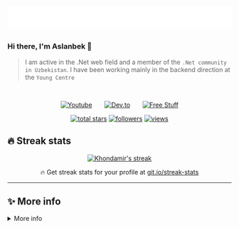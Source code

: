 <h1 align="center">
  <img src="https://github.com/AslanbekHasanov/AslanbekHasanov/blob/main/name.svg" />
</h1>

### Hi there, I'm Aslanbek 👋

>I am active in the .Net web field and a member of the `.Net community in Uzbekistan`. I have been working mainly in the backend direction at the `Young Centre`
<br/>

<!-- Social icons section -->
<p align="center">
  <a href="https://www.youtube.com/channel/UCWDF6TvAUR2NZsuljGO-i5A"><img width="32px" alt="Youtube" title="Youtube" src="https://i.imgur.com/qiXu7b2.png"/></a>
  &#8287;&#8287;&#8287;&#8287;&#8287;
  <a href="https://dev.to/aslanbekhasanov"><img width="32px" alt="Dev.to" title="ilosrim Dev.to" src="https://i.imgur.com/mVm29vK.png"></a>
  &#8287;&#8287;&#8287;&#8287;&#8287;
  <a href="https://dot-net.uz/"><img width="32px" alt="Free Stuff" title="Personal website" src="https://i.imgur.com/0uVwkoZ.png"/></a>
</p>

<p align="center">
  <a href="https://github.com/iCloudBMX?tab=repositories&sort=stargazers">
    <img alt="total stars" title="Total stars on GitHub" src="https://custom-icon-badges.herokuapp.com/badge/dynamic/json?logo=star&color=55960c&labelColor=488207&label=Stars&style=for-the-badge&query=%24.stars&url=https://api.github-star-counter.workers.dev/user/iCloudBMX"/></a>
  <a href="https://github.com/iCloudBMX?tab=followers">
    <img alt="followers" title="Follow me on Github" src="https://custom-icon-badges.herokuapp.com/github/followers/iCloudBMX?color=236ad3&labelColor=1155ba&style=for-the-badge&logo=person-add&label=Followers&logoColor=white"/></a>
  <a href="https://github.com/iCloudBMX">
    <img alt="views" title="GitHub profile views" src="https://shields-io-visitor-counter.herokuapp.com/badge?page=iCloudBMX&style=for-the-badge"/></a>
</p>

## 🔥 Streak stats

<!-- GitHub Readme Streak Stats - https://github.com/DenverCoder1/github-readme-streak-stats -->
<p align="center">
  <a href="https://github.com/DenverCoder1/github-readme-streak-stats">
    <img title="🔥 Get streak stats for your profile at git.io/streak-stats" alt="Khondamir's streak" src="https://github-readme-streak-stats.herokuapp.com/?user=iCloudBMX&theme=monokai-metallian&hide_border=true"/>
  </a>
  <p align="center">🔥 Get streak stats for your profile at <a href="https://git.io/streak-stats">git.io/streak-stats</a></p>
</p>

---

## ✨ More info
<details>
  
  <summary>More info</summary>
 
  ### 📊 Github stats

  <!-- https://github.com/anuraghazra/github-readme-stats -->
  <details> 
    <summary>💻 GitHub Profile Stats</summary>
    <br/>
      <a href="https://github.com/anuraghazra/github-readme-stats"><img alt="Khondamir's Github Stats" src="https://denvercoder1-github-readme-stats.vercel.app/api/?username=iCloudBMX&show_icons=true&count_private=true&theme=react&hide_border=true&bg_color=1F222E&title_color=F85D7F&icon_color=F8D866" height="192px"/></a>
    <a href="https://github.com/anuraghazra/github-readme-stats"><img alt="Khondamir's Top Languages" src="https://github-readme-stats.vercel.app/api/top-langs/?username=iCloudBMX&langs_count=8&layout=compact&theme=react&hide_border=true&bg_color=1F222E&title_color=F85D7F&icon_color=F8D866&hide=Jupyter%20Notebook" height="192px"/></a>
    <br/>
    <b>Note:</b> Top languages is only a metric of the languages my public code consists of and doesn't reflect experience or skill level.
  </details>
